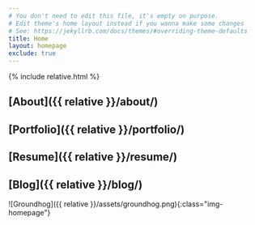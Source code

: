 ```yaml
---
# You don't need to edit this file, it's empty on purpose.
# Edit theme's home layout instead if you wanna make some changes
# See: https://jekyllrb.com/docs/themes/#overriding-theme-defaults
title: Home
layout: homepage
exclude: true
---
```

{% include relative.html %}
## [About]({{ relative }}/about/)
## [Portfolio]({{ relative }}/portfolio/)
## [Resume]({{ relative }}/resume/)
## [Blog]({{ relative }}/blog/)

![Groundhog]({{ relative }}/assets/groundhog.png){:class="img-homepage"}